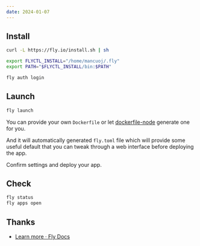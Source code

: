 ```yaml
---
date: 2024-01-07
---
```


## Install

```sh
curl -L https://fly.io/install.sh | sh

export FLYCTL_INSTALL="/home/mancuoj/.fly"
export PATH="$FLYCTL_INSTALL/bin:$PATH"

fly auth login
```


## Launch

```sh
fly launch
```

You can provide your own `Dockerfile` or let [dockerfile-node](https://github.com/fly-apps/dockerfile-node) generate one for you.

And it will automatically generated `fly.toml` file which will provide some useful default that you can tweak through a web interface before deploying the app.

Confirm settings and deploy your app.

## Check

```sh
fly status
fly apps open
```


## Thanks

- [Learn more · Fly Docs](https://fly.io/docs/hands-on/next/)